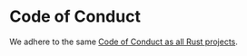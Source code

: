 # Code of Conduct

We adhere to the same
[Code of Conduct as all Rust projects](https://www.rust-lang.org/policies/code-of-conduct).

